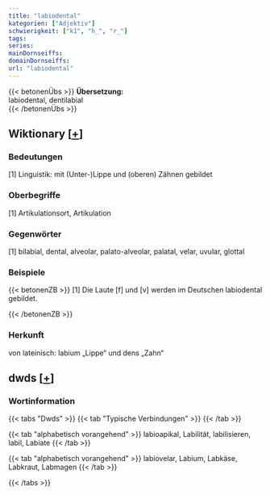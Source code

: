 ```yaml
---
title: "labiodental"
kategorien: ["Adjektiv"]
schwierigkeit: ["k1", "h_", "r_"]
tags:
series:
mainDornseiffs:
domainDornseiffs:
url: "labiodental"
---
```


{{< betonenÜbs >}}
**Übersetzung:**  
labiodental, dentilabial  
{{< /betonenÜbs >}}

## Wiktionary [[+](https://de.wiktionary.org/wiki/labiodental)]

### Bedeutungen
[1] Linguistik: mit (Unter-)Lippe und (oberen) Zähnen gebildet  

### Oberbegriffe
[1] Artikulationsort, Artikulation  

### Gegenwörter
[1] bilabial, dental, alveolar, palato-alveolar, palatal, velar, uvular, glottal  

### Beispiele
{{< betonenZB >}}
[1] Die Laute [f] und [v] werden im Deutschen labiodental gebildet.  

{{< /betonenZB >}}
### Herkunft
von lateinisch: labium „Lippe“ und  dens „Zahn“  



## dwds [[+](https://www.dwds.de/wb/labiodental)]

### Wortinformation
{{< tabs "Dwds" >}}
{{< tab "Typische Verbindungen" >}}
{{< /tab >}}

{{< tab "alphabetisch vorangehend" >}}
labioapikal, Labilität, labilisieren, labil, Labiate
{{< /tab >}}

{{< tab "alphabetisch vorangehend" >}}
labiovelar, Labium, Labkäse, Labkraut, Labmagen
{{< /tab >}}

{{< /tabs >}}

